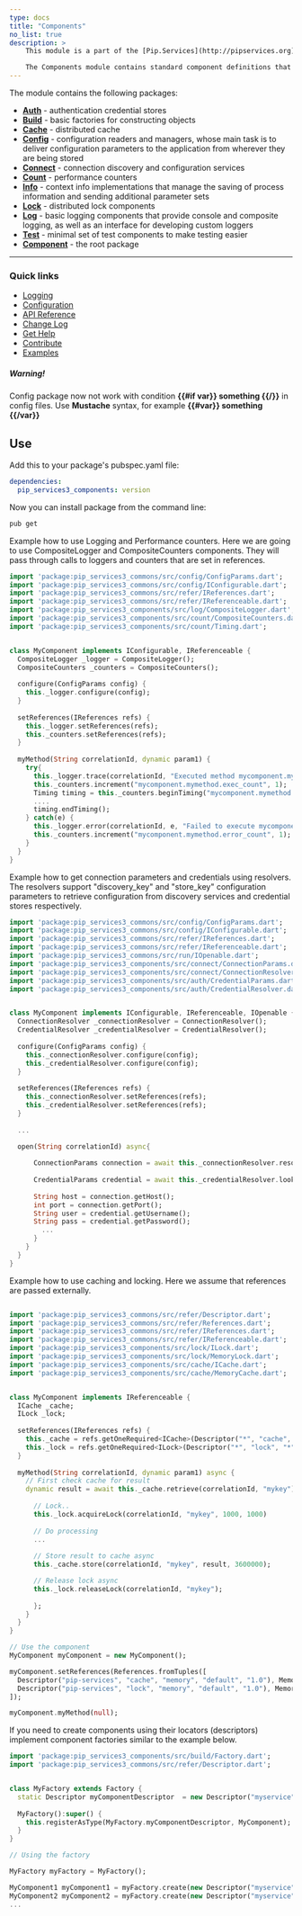 ```yaml
---
type: docs
title: "Components"
no_list: true
description: > 
    This module is a part of the [Pip.Services](http://pipservices.org) polyglot microservices toolkit.

    The Components module contains standard component definitions that can be used to build applications and services.
---
```


The module contains the following packages:
- [**Auth**](auth) - authentication credential stores
- [**Build**](build) - basic factories for constructing objects
- [**Cache**](cache) - distributed cache
- [**Config**](config) - configuration readers and managers, whose main task is to deliver configuration parameters to the application from wherever they are being stored
- [**Connect**](connect) - connection discovery and configuration services
- [**Count**](count) - performance counters
- [**Info**](info) - context info implementations that manage the saving of process information and sending additional parameter sets
- [**Lock**](lock) -  distributed lock components
- [**Log**](log) - basic logging components that provide console and composite logging, as well as an interface for developing custom loggers
- [**Test**](test) - minimal set of test components to make testing easier
- [**Component**](component) - the root package
---
### Quick links
* [Logging](https://www.pipservices.org/recipies/logging)
* [Configuration](https://www.pipservices.org/recipies/configuration) 
* [API Reference](https://pub.dev/documentation/pip_services3_components/latest/pip_services3_components/pip_services3_components-library.html)
* [Change Log](CHANGELOG.md)
* [Get Help](https://www.pipservices.org/community/help)
* [Contribute](https://www.pipservices.org/community/contribute)
* [Examples](https://github.com/pip-services3-dart/pip-services3-components-dart/blob/master/example/README.md)


##### Warning!
Config package now not work with condition **{{#if var}} something {{/}}** in config files.
Use **Mustache** syntax, for example **{{#var}} something {{/var}}**

## Use

Add this to your package's pubspec.yaml file:
```yaml
dependencies:
  pip_services3_components: version
```

Now you can install package from the command line:
```bash
pub get
```

Example how to use Logging and Performance counters.
Here we are going to use CompositeLogger and CompositeCounters components.
They will pass through calls to loggers and counters that are set in references.

```dart
import 'package:pip_services3_commons/src/config/ConfigParams.dart';
import 'package:pip_services3_commons/src/config/IConfigurable.dart';
import 'package:pip_services3_commons/src/refer/IReferences.dart';
import 'package:pip_services3_commons/src/refer/IReferenceable.dart';
import 'package:pip_services3_components/src/log/CompositeLogger.dart';
import 'package:pip_services3_components/src/count/CompositeCounters.dart';
import 'package:pip_services3_components/src/count/Timing.dart';


class MyComponent implements IConfigurable, IReferenceable {
  CompositeLogger _logger = CompositeLogger();
  CompositeCounters _counters = CompositeCounters();
  
  configure(ConfigParams config) {
    this._logger.configure(config);
  }
  
  setReferences(IReferences refs) {
    this._logger.setReferences(refs);
    this._counters.setReferences(refs);
  }
  
  myMethod(String correlationId, dynamic param1) {
    try{
      this._logger.trace(correlationId, "Executed method mycomponent.mymethod");
      this._counters.increment("mycomponent.mymethod.exec_count", 1);
      Timing timing = this._counters.beginTiming("mycomponent.mymethod.exec_time");
      ....
      timing.endTiming();
    } catch(e) {
      this._logger.error(correlationId, e, "Failed to execute mycomponent.mymethod");
      this._counters.increment("mycomponent.mymethod.error_count", 1);
    }
  }
}
```

Example how to get connection parameters and credentials using resolvers.
The resolvers support "discovery_key" and "store_key" configuration parameters
to retrieve configuration from discovery services and credential stores respectively.

```dart
import 'package:pip_services3_commons/src/config/ConfigParams.dart';
import 'package:pip_services3_commons/src/config/IConfigurable.dart';
import 'package:pip_services3_commons/src/refer/IReferences.dart';
import 'package:pip_services3_commons/src/refer/IReferenceable.dart';
import 'package:pip_services3_commons/src/run/IOpenable.dart';
import 'package:pip_services3_components/src/connect/ConnectionParams.dart';
import 'package:pip_services3_components/src/connect/ConnectionResolver.dart';
import 'package:pip_services3_components/src/auth/CredentialParams.dart';
import 'package:pip_services3_components/src/auth/CredentialResolver.dart';


class MyComponent implements IConfigurable, IReferenceable, IOpenable {
  ConnectionResolver _connectionResolver = ConnectionResolver();
  CredentialResolver _credentialResolver = CredentialResolver();
  
  configure(ConfigParams config) {
    this._connectionResolver.configure(config);
    this._credentialResolver.configure(config);
  }
  
  setReferences(IReferences refs) {
    this._connectionResolver.setReferences(refs);
    this._credentialResolver.setReferences(refs);
  }
  
  ...
  
  open(String correlationId) async{

      ConnectionParams connection = await this._connectionResolver.resolve(correlationId);
      
      CredentialParams credential = await this._credentialResolver.lookup(correlationId);
      
      String host = connection.getHost();
      int port = connection.getPort();
      String user = credential.getUsername();
      String pass = credential.getPassword();
        ...
      }
    }
  }
}
```

Example how to use caching and locking.
Here we assume that references are passed externally.

```dart

import 'package:pip_services3_commons/src/refer/Descriptor.dart';
import 'package:pip_services3_commons/src/refer/References.dart';
import 'package:pip_services3_commons/src/refer/IReferences.dart';
import 'package:pip_services3_commons/src/refer/IReferenceable.dart';
import 'package:pip_services3_components/src/lock/ILock.dart';
import 'package:pip_services3_components/src/lock/MemoryLock.dart';
import 'package:pip_services3_components/src/cache/ICache.dart';
import 'package:pip_services3_components/src/cache/MemoryCache.dart';


class MyComponent implements IReferenceable {
  ICache _cache;
  ILock _lock;
  
  setReferences(IReferences refs) {
    this._cache = refs.getOneRequired<ICache>(Descriptor("*", "cache", "*", "*", "1.0"));
    this._lock = refs.getOneRequired<ILock>(Descriptor("*", "lock", "*", "*", "1.0"));
  }
  
  myMethod(String correlationId, dynamic param1) async {
    // First check cache for result
    dynamic result = await this._cache.retrieve(correlationId, "mykey")
      
      // Lock..
      this._lock.acquireLock(correlationId, "mykey", 1000, 1000)
        
      // Do processing
      ...
      
      // Store result to cache async
      this._cache.store(correlationId, "mykey", result, 3600000);

      // Release lock async
      this._lock.releaseLock(correlationId, "mykey");
      
      };
    }
  }
}

// Use the component
MyComponent myComponent = new MyComponent();

myComponent.setReferences(References.fromTuples([
  Descriptor("pip-services", "cache", "memory", "default", "1.0"), MemoryCache(),
  Descriptor("pip-services", "lock", "memory", "default", "1.0"), MemoryLock(),
]);

myComponent.myMethod(null);
```

If you need to create components using their locators (descriptors) implement 
component factories similar to the example below.

```dart
import 'package:pip_services3_components/src/build/Factory.dart';
import 'package:pip_services3_commons/src/refer/Descriptor.dart';


class MyFactory extends Factory {
  static Descriptor myComponentDescriptor  = new Descriptor("myservice", "mycomponent", "default", "*", "1.0");
  
  MyFactory():super() {
    this.registerAsType(MyFactory.myComponentDescriptor, MyComponent);    
  }
}

// Using the factory

MyFactory myFactory = MyFactory();

MyComponent1 myComponent1 = myFactory.create(new Descriptor("myservice", "mycomponent", "default", "myComponent1", "1.0"));
MyComponent2 myComponent2 = myFactory.create(new Descriptor("myservice", "mycomponent", "default", "myComponent2", "1.0"));
...
```